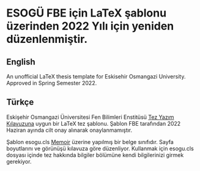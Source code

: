 # ESOGÜ FBE için LaTeX şablonu üzerinden 2022 Yılı için yeniden düzenlenmiştir.

## English
An unofficial LaTeX thesis template for Eskisehir Osmangazi University. Approved in Spring Semester 2022.

## Türkçe

Eskişehir Osmangazi Üniversitesi Fen Bilimleri Enstitüsü [Tez Yazım Kılavuzuna] uygun bir LaTeX tez şablonu. Şablon FBE tarafından 2022 Haziran ayında cilt onay alınarak onaylanmamıştır. 

Şablon esogu.cls [Memoir] üzerine yapılmış bir belge sınıfıdır. Sayfa boyutlarını ve görünüşü kılavuza göre düzenliyor. Kullanmak için esogu.cls dosyası içinde tez hakkında bilgiler bölümüne kendi bilgilerinizi girmek gerekiyor. 




[Tez Yazım Kılavuzuna]: https://fbe.ogu.edu.tr/
[Memoir]: http://www.ctan.org/tex-archive/macros/latex/contrib/memoir/
